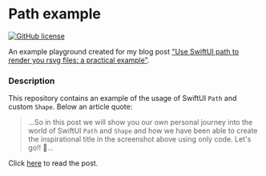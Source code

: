 # Path example

[![GitHub license](https://img.shields.io/badge/license-MIT-blue.svg)](https://raw.githubusercontent.com/chicio/Path-Example/main/LICENSE.md)

An example playground created for my blog post ["Use SwiftUI path to render you rsvg files: a practical example"](https://www.fabrizioduroni.it/XXX/).

### Description

This repository contains an example of the usage of SwiftUI `Path` and custom `Shape`. Below an article quote:

> ...So in this post we will show you our own personal journey into the world of SwiftUI `Path` and `Shape` and how we 
have been able to create the inspirational title in the screenshot above using only code. Let's go!! :rocket:...

Click [here](https://www.fabrizioduroni.it/2022/XXXX/) to read the post.

